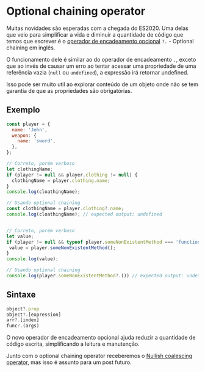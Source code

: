 # Optional chaining operator

Muitas novidades são esperadas com a chegada do ES2020. Uma delas que veio para simplificar a vida e diminuir a quantidade de código que temos que escrever é o [operador de encadeamento opcional][Optional chaining operator] `?.` - Optional chaining em inglês.

O funcionamento dele é similar ao do operador de encadeamento `.`, exceto que ao invés de causar um erro ao tentar acessar uma propriedade de uma referência vazia (`null` ou `undefined`), a expressão irá retornar undefined.

Isso pode ser muito util ao explorar conteúdo de um objeto onde não se tem garantia de que as propriedades são obrigatórias.

## Exemplo

```javascript
const player = {
  name: 'John',
  weapon: {
    name: 'sword',
  },
};

// Correto, porém verboso
let clothingName;
if (player != null && player.clothing != null) {
  clothingName = player.clothing.name;
}
console.log(cloathingName);

// Usando optional chaining
const clothingName = player.clothing?.name;
console.log(cloathingName); // expected output: undefined


// Correto, porém verboso
let value;
if (player != null && typeof player.someNonExistentMethod === 'function') {
 value = player.someNonExistentMethod();
}
console.log(value);

// Usando optional chaining
console.log(player.someNonExistentMethod?.()) // expected output: undefined
```

## Sintaxe

```javascript
object?.prop
object?.[expression]
arr?.[index]
func?.(args)
```

O novo operador de encadeamento opcional ajuda reduzir a quantidade de código escrita, simplificando a leitura e manutenção.

Junto com o optional chaining operator receberemos o [Nullish coalescing operator][Nullish coalescing operator], mas isso é assunto para um post futuro.


[Optional chaining operator]: https://developer.mozilla.org/en-US/docs/Web/JavaScript/Reference/Operators/Optional_chaining
[Nullish coalescing operator]: https://developer.mozilla.org/en-US/docs/Web/JavaScript/Reference/Operators/Nullish_Coalescing_Operator
